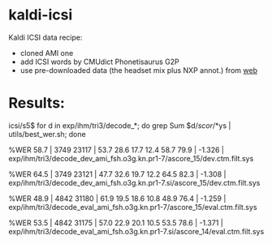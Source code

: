 # kaldi-icsi
Kaldi ICSI data recipe:
- cloned AMI one
- add ICSI words by CMUdict Phonetisaurus G2P
- use pre-downloaded data (the headset mix plus NXP annot.) from [web](http://groups.inf.ed.ac.uk/ami/icsi/download/)

# Results:
icsi/s5$ for d in exp/ihm/tri3/decode_*; do grep Sum $d/*scor*/*ys | utils/best_wer.sh; done

%WER 58.7 | 3749 23117 | 53.7 28.6 17.7 12.4 58.7 79.9 | -1.326 | exp/ihm/tri3/decode_dev_ami_fsh.o3g.kn.pr1-7/ascore_15/dev.ctm.filt.sys

%WER 64.5 | 3749 23121 | 47.7 32.6 19.7 12.2 64.5 82.3 | -1.308 | exp/ihm/tri3/decode_dev_ami_fsh.o3g.kn.pr1-7.si/ascore_15/dev.ctm.filt.sys

%WER 48.9 | 4842 31180 | 61.9 19.5 18.6 10.8 48.9 76.4 | -1.259 | exp/ihm/tri3/decode_eval_ami_fsh.o3g.kn.pr1-7/ascore_15/eval.ctm.filt.sys

%WER 53.5 | 4842 31175 | 57.0 22.9 20.1 10.5 53.5 78.6 | -1.371 | exp/ihm/tri3/decode_eval_ami_fsh.o3g.kn.pr1-7.si/ascore_14/eval.ctm.filt.sys

